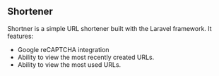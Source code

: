 ## Shortener

Shortner is a simple URL shortener built with the Laravel framework.  It features:

- Google reCAPTCHA integration
- Ability to view the most recently created URLs.
- Ability to view the most used URLs.